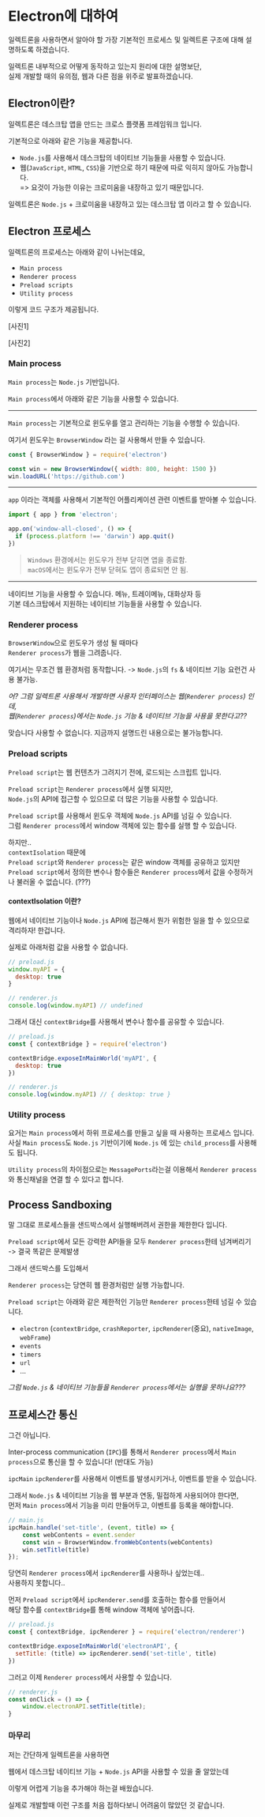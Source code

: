 # Electron에 대하여

일렉트론을 사용하면서 알아야 할 가장 기본적인 프로세스 및 일렉트론 구조에 대해 설명하도록 하겠습니다.

일렉트론 내부적으로 어떻게 동작하고 있는지 원리에 대한 설명보단,<br>
실제 개발할 때의 유의점, 웹과 다른 점을 위주로 발표하겠습니다.

## Electron이란?

일렉트론은 데스크탑 앱을 만드는 크로스 플랫폼 프레임워크 입니다.


기본적으로 아래와 같은 기능을 제공합니다.

- `Node.js`를 사용해서 데스크탑의 네이티브 기능들을 사용할 수 있습니다.
- 웹(`JavaScript`, `HTML`, `CSS`)을 기반으로 하기 때문에 따로 익히지 않아도 가능합니다.<br>
=> 요것이 가능한 이유는 크로미움을 내장하고 있기 때문입니다.

일렉트론은 `Node.js` + 크로미움을 내장하고 있는 데스크탑 앱 이라고 할 수 있습니다.


## Electron 프로세스

일렉트론의 프로세스는 아래와 같이 나뉘는데요, 

- `Main process`
- `Renderer process`
- `Preload scripts`
- `Utility process`

이렇게 코드 구조가 제공됩니다.

[사진1]

[사진2]

### Main process

`Main process`는 `Node.js` 기반입니다.

`Main process`에서 아래와 같은 기능을 사용할 수 있습니다.

---

`Main process`는 기본적으로 윈도우를 열고 관리하는 기능을 수행할 수 있습니다.

여기서 윈도우는 `BrowserWindow` 라는 걸 사용해서 만들 수 있습니다.

```js
const { BrowserWindow } = require('electron')

const win = new BrowserWindow({ width: 800, height: 1500 })
win.loadURL('https://github.com')
```

---

`app` 이라는 객체를 사용해서 기본적인 어플리케이션 관련 이벤트를 받아볼 수 있습니다.

```js
import { app } from 'electron';

app.on('window-all-closed', () => {
  if (process.platform !== 'darwin') app.quit()
})
```

> `Windows` 환경에서는 윈도우가 전부 닫히면 앱을 종료함.<br>
> `macOS`에서는 윈도우가 전부 닫혀도 앱이 종료되면 안 됨.


---

네이티브 기능을 사용할 수 있습니다. 메뉴, 트레이메뉴, 대화상자 등<br>
기본 데스크탑에서 지원하는 네이티브 기능들을 사용할 수 있습니다.


### Renderer process

`BrowserWindow`으로 윈도우가 생성 될 때마다 <br>
`Renderer process`가 웹을 그려줍니다.

여기서는 무조건 웹 환경처럼 동작합니다. -> `Node.js`의 `fs` & 네이티브 기능 요런건 사용 불가능.

*어? 그럼 일렉트론 사용해서 개발하면 사용자 인터페이스는 웹(`Renderer process`) 인데,<br>
웹(`Renderer process`)에서는 `Node.js` 기능 & 네이티브 기능을 사용을 못한다고??*

맞습니다 사용할 수 없습니다. 지금까지 설명드린 내용으로는 불가능합니다.


### Preload scripts

`Preload script`는 웹 컨텐츠가 그려지기 전에, 로드되는 스크립트 입니다.

`Preload script`는 `Renderer process`에서 실행 되지만,<br>
`Node.js`의 API에 접근할 수 있으므로 더 많은 기능을 사용할 수 있습니다.

`Preload script`를 사용해서 윈도우 객체에 `Node.js` API를 넘길 수 있습니다.<br>
그럼 `Renderer process`에서 window 객체에 있는 함수를 실행 할 수 있습니다.

하지만..<br>
`contextIsolation` 때문에<br>
`Preload script`와 `Renderer process`는 같은 window 객체를 공유하고 있지만<br>
`Preload script`에서 정의한 변수나 함수들은 `Renderer process`에서 값을 수정하거나 불러올 수 없습니다. (???)

#### contextIsolation 이란?

웹에서 네이티브 기능이나 `Node.js` API에 접근해서 뭔가 위험한 일을 할 수 있으므로 격리하자! 한겁니다.

실제로 아래처럼 값을 사용할 수 없습니다.

```js
// preload.js
window.myAPI = {
  desktop: true
}
```
```js
// renderer.js
console.log(window.myAPI) // undefined
```

그래서 대신 `contextBridge`를 사용해서 변수나 함수를 공유할 수 있습니다.

```js
// preload.js
const { contextBridge } = require('electron')

contextBridge.exposeInMainWorld('myAPI', {
  desktop: true
})
```

```js
// renderer.js
console.log(window.myAPI) // { desktop: true }
```

### Utility process

요거는 `Main process`에서 하위 프로세스를 만들고 싶을 때 사용하는 프로세스 입니다.
사실 `Main process`도 `Node.js` 기반이기에 `Node.js` 에 있는 `child_process`를 사용해도 됩니다.

`Utility process`의 차이점으로는 `MessagePorts`라는걸 이용해서 `Renderer process`와 통신채널을 연결 할 수 있다고 합니다.


## Process Sandboxing

말 그대로 프로세스들을 샌드박스에서 실행해버려서 권한을 제한한다 입니다.

`Preload script`에서 모든 강력한 API들을 모두 `Renderer process`한테 넘겨버리기
<br>
-> 결국 똑같은 문제발생

그래서 샌드박스를 도입해서 

`Renderer process`는 당연히 웹 환경처럼만 실행 가능합니다.

`Preload script`는 아래와 같은 제한적인 기능만 `Renderer process`한테 넘길 수 있습니다.

- `electron` (`contextBridge`, `crashReporter`, `ipcRenderer`(중요), `nativeImage`, `webFrame`)
- `events`
- `timers`
- `url`
- ...

*그럼 `Node.js` & 네이티브 기능들을 `Renderer process`에서는 실행을 못하나요???*


## 프로세스간 통신

그건 아닙니다.

Inter-process communication (`IPC`)를 통해서 `Renderer process`에서 `Main process`으로 통신을 할 수 있습니다! (반대도 가능)

`ipcMain` `ipcRenderer`를 사용해서 이벤트를 발생시키거나, 이벤트를 받을 수 있습니다.


그래서 `Node.js` & 네이티브 기능을 웹 부분과 연동, 밀접하게 사용되어야 한다면,<br>
먼저 `Main process`에서 기능을 미리 만들어두고, 이벤트를 등록을 해야합니다.

```js
// main.js
ipcMain.handle('set-title', (event, title) => {
    const webContents = event.sender
    const win = BrowserWindow.fromWebContents(webContents)
    win.setTitle(title)
});
```

당연히 `Renderer process`에서 `ipcRenderer`를 사용하나 싶었는데..<br>
사용하지 못합니다..

먼저 `Preload script`에서 `ipcRenderer.send`를 호출하는 함수를 만들어서<br>
해당 함수를 `contextBridge`를 통해 window 객체에 넣어줍니다.

```js
// preload.js
const { contextBridge, ipcRenderer } = require('electron/renderer')

contextBridge.exposeInMainWorld('electronAPI', {
  setTitle: (title) => ipcRenderer.send('set-title', title)
})
```

그러고 이제 `Renderer process`에서 사용할 수 있습니다.

```js
// renderer.js
const onClick = () => {
    window.electronAPI.setTitle(title);
}
```

### 마무리

저는 간단하게 일렉트론을 사용하면

웹에서 데스크탑 네이티브 기능 + `Node.js` API을 사용할 수 있을 줄 알았는데

이렇게 어렵게 기능을 추가해야 하는걸 배웠습니다.

실제로 개발할때 이런 구조를 처음 접하다보니 어려움이 많았던 것 같습니다.